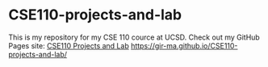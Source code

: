# CSE110-projects-and-lab
This is my repository for my CSE 110 cource at UCSD. 
Check out my GitHub Pages site: [CSE110 Projects and Lab](https://gir-ma.github.io/CSE110-projects-and-lab/)
https://gir-ma.github.io/CSE110-projects-and-lab/
